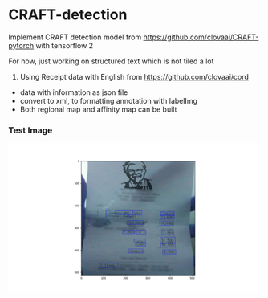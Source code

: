 # CRAFT-detection

Implement CRAFT detection model from https://github.com/clovaai/CRAFT-pytorch with tensorflow 2

For now, just working on structured text which is not tiled a lot

1. Using Receipt data with English from https://github.com/clovaai/cord
- data with information as json file
- convert to xml, to formatting annotation with labelImg
- Both regional map and affinity map can be built  


### Test Image
![reciept](/readme_images/Figure_1.png)
